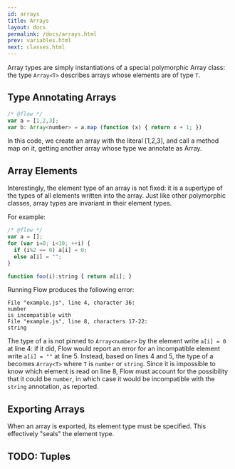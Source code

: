 ```yaml
---
id: arrays
title: Arrays
layout: docs
permalink: /docs/arrays.html
prev: variables.html
next: classes.html
---
```


Array types are simply instantiations of a special polymorphic Array class: 
the type `Array<T>` describes arrays whose elements are of type `T`.

## Type Annotating Arrays

```javascript
/* @flow */
var a = [1,2,3];
var b: Array<number> = a.map (function (x) { return x + 1; })
```

In this code, we create an array with the literal [1,2,3], and call a method map on it, getting another array whose type we annotate as Array<number>.

## Array Elements

Interestingly, the element type of an array is not fixed: it is a supertype of 
the types of all elements written into the array. Just like other polymorphic 
classes, array types are invariant in their element types.

For example:

```javascript
/* @flow */
var a = [];
for (var i=0; i<10; ++i) { 
  if (i%2 == 0) a[i] = 0;
  else a[i] = "";
}

function foo(i):string { return a[i]; }
```

Running Flow produces the following error:

```
File "example.js", line 4, character 36:
number
is incompatible with
File "example.js", line 8, characters 17-22:
string
```

The type of a is not pinned to `Array<number>` by the element write `a[i] = 0` 
at line 4: if it did, Flow would report an error for an incompatible element 
write `a[i] = ""` at line 5. Instead, based on lines 4 and 5, the type of a 
becomes `Array<T>` where `T` is `number` or `string`. Since it is impossible 
to know which element is read on line 8, Flow must account for the possibility 
that it could be `number`, in which case it would be incompatible with the 
`string` annotation, as reported.

## Exporting Arrays

When an array is exported, its element type must be specified. This effectively "seals" the element type.

## TODO: Tuples

